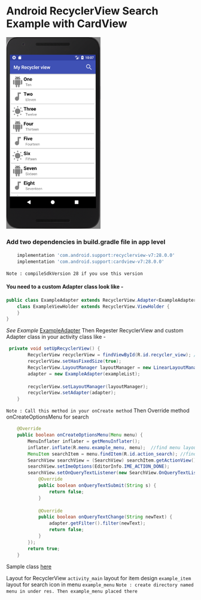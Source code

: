 # Android RecyclerView Search Example with CardView
<img src="images/sample.png" alt="RecyclerView" height="30%" width="50%">

### Add two dependencies in build.gradle file in app level 

```gradle
	implementation 'com.android.support:recyclerview-v7:28.0.0'
    implementation 'com.android.support:cardview-v7:28.0.0'
```
` Note : compileSdkVersion 28 if you use this version `

#### You need to a custom Adapter class look like -

```java
public class ExampleAdapter extends RecyclerView.Adapter<ExampleAdapter.ExampleViewHolder> implements Filterable {
	class ExampleViewHolder extends RecyclerView.ViewHolder {
	}
}
```
*See Example* [ExampleAdapter](https://github.com/akramul-hasan-m4/MyRecyclerview/blob/master/app/src/main/java/search/list/com/myrecyclerview/ExampleAdapter.java)
Then Regester RecyclerView and custom Adapter class in your activity class like -
```java
 private void setUpRecyclerView() {
        RecyclerView recyclerView = findViewById(R.id.recycler_view); //find RecyclerView id where show data
        recyclerView.setHasFixedSize(true);
        RecyclerView.LayoutManager layoutManager = new LinearLayoutManager(this);
        adapter = new ExampleAdapter(exampleList);

        recyclerView.setLayoutManager(layoutManager);
        recyclerView.setAdapter(adapter);
    }
```
`Note : Call this method in your onCreate method`
Then Override method onCreateOptionsMenu for search

```java
	@Override
    public boolean onCreateOptionsMenu(Menu menu) {
        MenuInflater inflater = getMenuInflater();
        inflater.inflate(R.menu.example_menu, menu);  //find menu layout
        MenuItem searchItem = menu.findItem(R.id.action_search); //find search item id from menu layout
        SearchView searchView = (SearchView) searchItem.getActionView();
        searchView.setImeOptions(EditorInfo.IME_ACTION_DONE);
        searchView.setOnQueryTextListener(new SearchView.OnQueryTextListener() {
            @Override
            public boolean onQueryTextSubmit(String s) {
                return false;
            }

            @Override
            public boolean onQueryTextChange(String newText) {
                adapter.getFilter().filter(newText);
                return false;
            }
        });
        return true;
    }
```

Sample class [here](https://github.com/akramul-hasan-m4/MyRecyclerview/blob/master/app/src/main/java/search/list/com/myrecyclerview/MainActivity.java) 

Layout for RecyclerView `activity_main`
layout for item design `example_item`
layout for search icon in menu `example_menu`
`Note : create directory named menu in under res. Then example_menu placed there`



